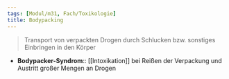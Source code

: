 ```yaml
---
tags: [Modul/m31, Fach/Toxikologie]
title: Bodypacking
---
```

> Transport von verpackten Drogen durch Schlucken bzw. sonstiges Einbringen in den Körper

- **Bodypacker-Syndrom**:: [[Intoxikation]] bei Reißen der Verpackung und Austritt großer Mengen an Drogen